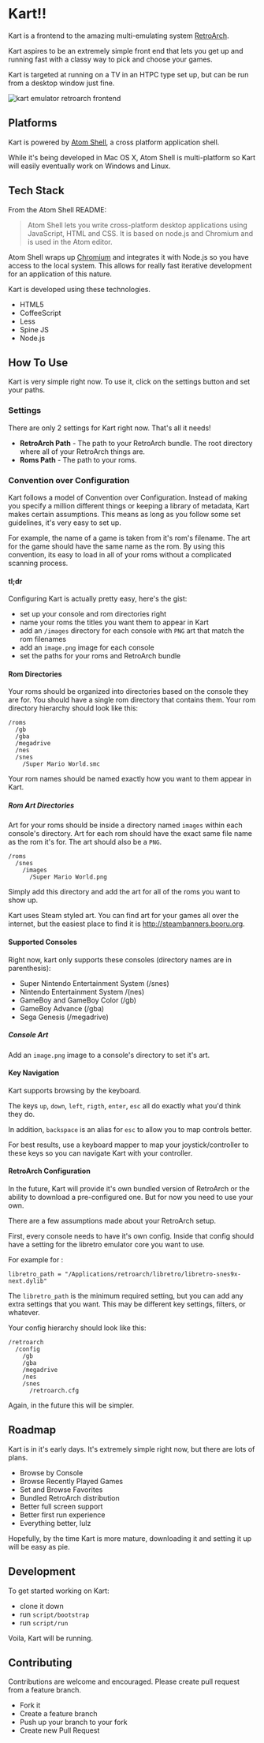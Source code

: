 # Kart!!

Kart is a frontend to the amazing multi-emulating system
[RetroArch](https://github.com/libretro/RetroArch).

Kart aspires to be an extremely simple front end that lets you get up and
running fast with a classy way to pick and choose your games.

Kart is targeted at running on a TV in an HTPC type set up, but can be run from
a desktop window just fine.

![kart emulator retroarch frontend](https://cloud.githubusercontent.com/assets/260/2924359/aec71d2e-d731-11e3-8bee-97b6e1b60680.png)
## Platforms

Kart is powered by [Atom Shell](https://github.com/atom/atom-shell), a cross
platform application shell.

While it's being developed in Mac OS X, Atom Shell is multi-platform so Kart
will easily eventually work on Windows and Linux.


## Tech Stack

From the Atom Shell README:

> Atom Shell lets you write cross-platform desktop applications using JavaScript,
HTML and CSS. It is based on node.js and Chromium and is used in the Atom
editor.

Atom Shell wraps up [Chromium](http://www.chromium.org) and integrates it with
Node.js so you have access to the local system. This allows for really fast
iterative development for an application of this nature.


Kart is developed using these technologies.

* HTML5
* CoffeeScript
* Less
* Spine JS
* Node.js

## How To Use

Kart is very simple right now. To use it, click on the settings button and set
your paths.

### Settings

There are only 2 settings for Kart right now. That's all it needs!

* **RetroArch Path** - The path to your RetroArch bundle. The root directory
where all of your RetroArch things are.
* **Roms Path** - The path to your roms.

### Convention over Configuration

Kart follows a model of Convention over Configuration. Instead of making you
specify a million different things or keeping a library of metadata, Kart makes
certain assumptions. This means as long as you follow some set guidelines, it's
very easy to set up.

For example, the name of a game is taken from it's rom's filename. The art for
the game should have the same name as the rom. By using this convention, its easy
to load in all of your roms without a complicated scanning process.

#### tl;dr

Configuring Kart is actually pretty easy, here's the gist:

* set up your console and rom directories right
* name your roms the titles you want them to appear in Kart
* add an `/images` directory for each console with `PNG` art that match the rom
filenames
* add an `image.png` image for each console
* set the paths for your roms and RetroArch bundle

#### Rom Directories

Your roms should be organized into directories based on the console they are for.
You should have a single rom directory that contains them. Your rom directory
hierarchy should look like this:

```
/roms
  /gb
  /gba
  /megadrive
  /nes
  /snes
    /Super Mario World.smc
```

Your rom names should be named exactly how you want to them appear in Kart.

##### Rom Art Directories

Art for your roms should be inside a directory named `images` within each
console's directory. Art for each rom should have the exact same file name as
the rom it's for. The art should also be a `PNG`.

```
/roms
  /snes
    /images
      /Super Mario World.png
```

Simply add this directory and add the art for all of the roms you want to show
up.

Kart uses Steam styled art. You can find art for your games all over the
internet, but the easiest place to find it is http://steambanners.booru.org.


#### Supported Consoles

Right now, kart only supports these consoles (directory names are in
  parenthesis):

* Super Nintendo Entertainment System (/snes)
* Nintendo Entertainment System /(nes)
* GameBoy and GameBoy Color (/gb)
* GameBoy Advance (/gba)
* Sega Genesis (/megadrive)

##### Console Art

Add an `image.png` image to a console's directory to set it's art.


#### Key Navigation

Kart supports browsing by the keyboard.

The keys `up`, `down`, `left`, `rigth`, `enter`, `esc` all do exactly what you'd
think they do.

In addition, `backspace` is an alias for `esc` to allow you to map controls
better.

For best results, use a keyboard mapper to map your joystick/controller to these
keys so you can navigate Kart with your controller.

#### RetroArch Configuration

In the future, Kart will provide it's own bundled version of RetroArch or the
ability to download a pre-configured one. But for now you need to use your own.

There are a few assumptions made about your RetroArch setup.

First, every console needs to have it's own config. Inside that config should
have a setting for the libretro emulator core you want to use.

For example for :

```
libretro_path = "/Applications/retroarch/libretro/libretro-snes9x-next.dylib"
```

The `libretro_path` is the minimum required setting, but you can add any extra
settings that you want. This may be different key settings, filters, or whatever.

Your config hierarchy should look like this:

```
/retroarch
  /config
    /gb
    /gba
    /megadrive
    /nes
    /snes
      /retroarch.cfg
```

Again, in the future this will be simpler.


## Roadmap

Kart is in it's early days. It's extremely simple right now, but there are lots
of plans.

* Browse by Console
* Browse Recently Played Games
* Set and Browse Favorites
* Bundled RetroArch distribution
* Better full screen support
* Better first run experience
* Everything better, lulz

Hopefully, by the time Kart is more mature, downloading it and setting it up
will be easy as pie.


## Development

To get started working on Kart:

* clone it down
* run `script/bootstrap`
* run `script/run`

Voila, Kart will be running.

## Contributing

Contributions are welcome and encouraged. Please create pull request from a
feature branch.

* Fork it
* Create a feature branch
* Push up your branch to your fork
* Create new Pull Request
